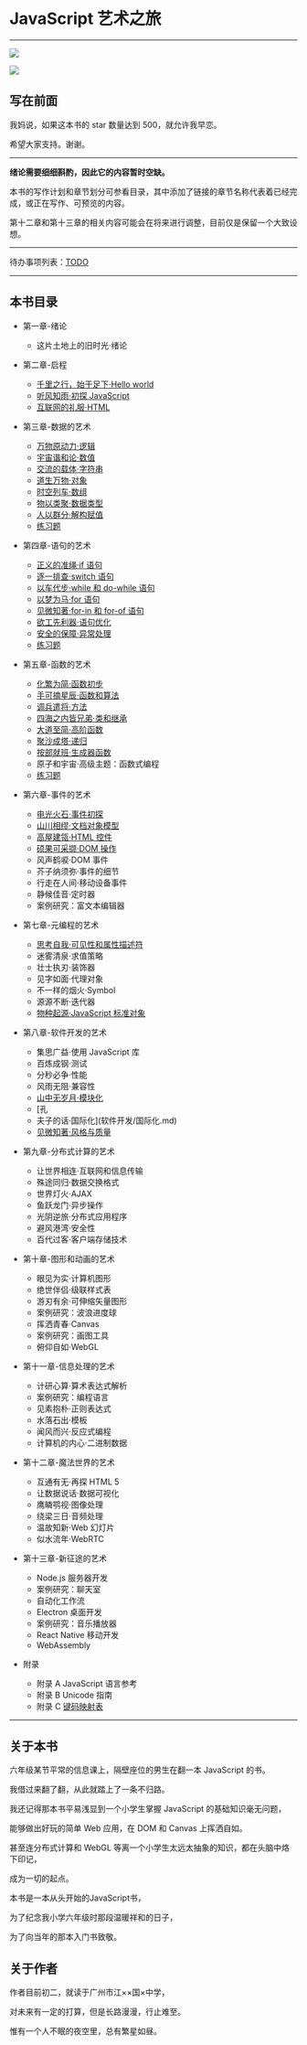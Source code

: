 # JavaScript 艺术之旅

---

![](https://img.shields.io/badge/JavaScript-Art--Tour-brightgreen.svg)

![](https://img.shields.io/badge/Tanpero-book-ff69b4.svg)



## 写在前面

我妈说，如果这本书的 star 数量达到 500，就允许我早恋。

希望大家支持。谢谢。

---

**绪论需要细细斟酌，因此它的内容暂时空缺。**

本书的写作计划和章节划分可参看目录，其中添加了链接的章节名称代表着已经完成，或正在写作、可预览的内容。

第十二章和第十三章的相关内容可能会在将来进行调整，目前仅是保留一个大致设想。

---

待办事项列表：[TODO](TODO.md)



---

## 本书目录

- 第一章-绪论

  - 这片土地上的旧时光·绪论

- 第二章-启程
  - [千里之行，始于足下·Hello world](启程/Hello-world.md)
  - [听风知雨·初探 JavaScript](启程/初探JavaScript.md)
  - [互联网的礼服·HTML](启程/HTML.md)
  
- 第三章-数据的艺术
  - [万物原动力·逻辑](数据/逻辑.md)
  - [宇宙谐和论·数值](数据/数值.md)
  - [交流的载体·字符串](数据/字符串.md)
  - [道生万物·对象](数据/对象.md)
  - [时空列车·数组](数据/数组.md)
  - [物以类聚·数据类型](数据/数据类型.md)
  - [人以群分·解构赋值](数据/解构赋值.md)
  - [练习题](数据/第三章练习.md)

- 第四章-语句的艺术
  - [正义的准绳·if 语句](语句/if语句.md)
  - [逐一排查·switch 语句](语句/switch语句.md)
  - [以车代步·while 和 do-while 语句](语句/while和do-while语句.md)
  - [以梦为马·for 语句](语句/for语句.md)
  - [见微知著·for-in 和 for-of 语句](语句/for-in和for-of语句.md)
  - [欲工先利器·语句优化](语句/语句优化.md)
  - [安全的保障·异常处理](语句/异常处理.md)
  - [练习题](语句/第四章练习.md)

- 第五章-函数的艺术
  - [化繁为简·函数初步](函数/函数初步.md)
  - [手可摘星辰·函数和算法](函数/函数和算法.md)
  - [调兵遣将·方法](函数/方法.md)
  - [四海之内皆兄弟·类和继承](函数/类和继承.md)
  - [大道至简·高阶函数](函数/高阶函数.md)
  - [聚沙成塔·递归](函数/递归.md)
  - [按部就班·生成器函数](函数/生成器函数.md)
  - 原子和宇宙·高级主题：函数式编程
  - [练习题](函数/第五章练习.md)

- 第六章-事件的艺术
  - [电光火石·事件初探](事件/事件初探.md)
  - [山川相缪·文档对象模型](事件/文档对象模型.md)
  - [高屋建瓴·HTML 控件](事件/HTML控件.md)
  - [硕果可采撷·DOM 操作](事件/DOM操作.md)
  - 风声鹤唳·DOM 事件
  - 芥子纳须弥·事件的细节
  - 行走在人间·移动设备事件
  - 静候佳音·定时器
  - 案例研究：富文本编辑器

- 第七章-元编程的艺术
  - [思考自我·可见性和属性描述符](元编程/可见性和属性描述符.md)
  - 迷雾清泉·求值策略
  - 壮士执刃·装饰器
  - 见字如面·代理对象
  - 不一样的烟火·Symbol
  - 源源不断·迭代器
  - [物种起源·JavaScript 标准对象](面向对象编程/JavaScript标准对象.md)

- 第八章-软件开发的艺术
  - 集思广益·使用 JavaScript 库
  - 百炼成钢·测试
  - 分秒必争·性能
  - 风雨无阻·兼容性
  - [山中无岁月·模块化](软件开发/模块化.md)
  - [孔
  -  夫子的话·国际化](软件开发/国际化.md)
  - [见微知著·风格与质量](软件开发/风格与质量.md)
  
- 第九章-分布式计算的艺术
  - 让世界相连·互联网和信息传输
  - 殊途同归·数据交换格式
  - 世界灯火·AJAX
  - 鱼跃龙门·异步操作
  - 光阴逆旅·分布式应用程序
  - 避风港湾·安全性
  - 百代过客·客户端存储技术
  
- 第十章-图形和动画的艺术
  - 眼见为实·计算机图形
  - 绝世伴侣·级联样式表
  - 游刃有余·可伸缩矢量图形
  - 案例研究：波浪进度球
  - 挥洒青春·Canvas
  - 案例研究：画图工具
  - 俯仰自如·WebGL
  
- 第十一章-信息处理的艺术
  - 计研心算·算术表达式解析
  - 案例研究：编程语言
  - 见素抱朴·正则表达式
  - 水落石出·模板
  - 闻风而兴·反应式编程
  - 计算机的内心·二进制数据
- 第十二章-魔法世界的艺术
  - 互通有无·再探 HTML 5
  - 让数据说话·数据可视化
  - 鹰瞵鹗视·图像处理
  - 绕梁三日·音频处理
  - 温故知新·Web 幻灯片
  - 似水流年·WebRTC

- 第十三章-新征途的艺术
  - Node.js 服务器开发
  - 案例研究：聊天室
  - 自动化工作流
  - Electron 桌面开发
  - 案例研究：音乐播放器
  - React Native 移动开发
  - WebAssembly
- 附录
  - 附录 A
    JavaScript 语言参考
  - 附录 B
    Unicode 指南
  - 附录 C
    [键码映射表](附录/键码映射表.md)

---

## 关于本书

六年级某节平常的信息课上，隔壁座位的男生在翻一本 JavaScript 的书。

我借过来翻了翻，从此就踏上了一条不归路。

我还记得那本书平易浅显到一个小学生掌握 JavaScript 的基础知识毫无问题，

能够做出好玩的简单 Web 应用，在 DOM 和 Canvas 上挥洒自如。

甚至连分布式计算和 WebGL 等离一个小学生太远太抽象的知识，都在头脑中烙下印记，

成为一切的起点。

本书是一本从头开始的JavaScript书，

为了纪念我小学六年级时那段温暖祥和的日子，

为了向当年的那本入门书致敬。



## 关于作者

作者目前初二，就读于广州市江××国×中学，

对未来有一定的打算，但是长路漫漫，行止难至。

惟有一个人不眠的夜空里，总有繁星如昼。
